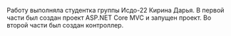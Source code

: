 Работу выполняла студентка группы Исдо-22 Кирина Дарья.
В первой части был создан проект ASP.NET Core MVC и запущен проект.
Во второй части был создан контроллер.
